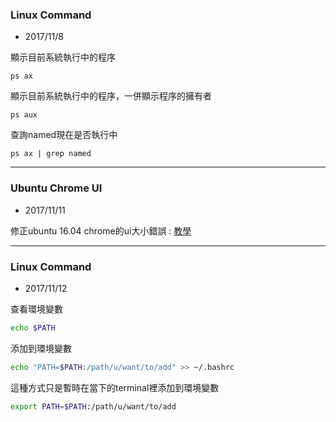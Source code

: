 ### Linux Command
* 2017/11/8

顯示目前系統執行中的程序
``` 
ps ax 
```

顯示目前系統執行中的程序，一併顯示程序的擁有者
```
ps aux
```

查詢named現在是否執行中
```
ps ax | grep named
```
---
### Ubuntu Chrome UI
* 2017/11/11

修正ubuntu 16.04 chrome的ui大小錯誤 : [教學](https://superuser.com/questions/1116767/chrome-ui-size-zoom-levels-in-ubuntu-16-04)

---
### Linux Command
* 2017/11/12

查看環境變數
```bash
echo $PATH
```

添加到環境變數
```bash
echo "PATH=$PATH:/path/u/want/to/add" >> ~/.bashrc
```

這種方式只是暫時在當下的terminal裡添加到環境變數
```bash
export PATH=$PATH:/path/u/want/to/add
```
